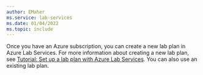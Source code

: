 ```yaml
---
author: EMaher
ms.service: lab-services
ms.date: 01/04/2022
ms.topic: include
---
```


Once you have an Azure subscription, you can create a new lab plan in Azure Lab Services. For more information about creating a new lab plan, see [Tutorial: Set up a lab plan with Azure Lab Services](../tutorial-setup-lab-plan.md). You can also use an existing lab plan.
